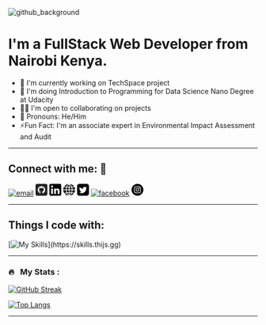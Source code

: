 ![github_background](https://github.com/David-Motari/David-Motari/assets/58317281/ef955c5f-f9c7-4116-8844-9edd572a0180)
# I'm a FullStack Web Developer from Nairobi Kenya.
* 🔭 I'm currently working on TechSpace project
* 🌱 I'm doing Introduction to Programming for Data Science Nano Degree at Udacity
* 👯‍♂️ I'm open to collaborating on projects
* 🤗 Pronouns: He/Him
* ⚡Fun Fact: I'm an associate expert in Environmental Impact Assessment and Audit
---
## Connect with me: 🤝
<!--Social icons-->

<!-- display the social media buttons in your README -->

[![email][1.1]][1]
[![github][2.1]][2]
[![linkedin][3.1]][3]
[![website][4.1]][4]
[![twitter][5.1]][5]
[![facebook][6.1]][6]
[![instagram][7.1]][7]


<!-- links to social media icons -->
<!-- no need to change these -->

<!-- icons with padding -->

[1.1]: ./email(1).png (email)
[2.1]: ./github.png (github)
[3.1]: ./linkedin-logo.png (linkedin)
[4.1]: ./world-wide-web.png (website)
[5.1]: ./twitter-sign.png (twitter)
[6.1]: https://imgur.com/U1isnuM (facebook)
[7.1]: ./instagram.png (instagram)

<!-- links to your social media accounts -->
<!-- update these accordingly -->

[1]: mailto:davemotari22@gmail.com
[2]: https://www.github.com/David-Motari
[3]: https:/www.linkedin/com/in/david-motari
[4]: https://david-motari.github.io
[5]: https://www.twitter.com/david_motari
[6]: https://www.facebook.com/david.motari.3
[7]: https:www.instagram.com/dave_motari
---
## Things I code with:
[![My Skills](https://skills.thijs.gg/icons?i=js,html,css,angular,react,nodejs,py,ts,mongodb,postgres,redis,docker,git,vim,md,)](https://skills.thijs.gg)

---

### 🔥 &nbsp; My Stats :
[![GitHub Streak](https://github-readme-streak-stats.herokuapp.com?user=David-Motari&theme=cobalt&date_format=j%20M%5B%20Y%5D&mode=weekly)](https://git.io/streak-stats)

[![Top Langs](https://github-readme-stats.vercel.app/api/top-langs/?username=David-Motari&layout=compact&theme=vision-friendly-dark)](https://github.com/David-Motari/github-readme-stats)

---
